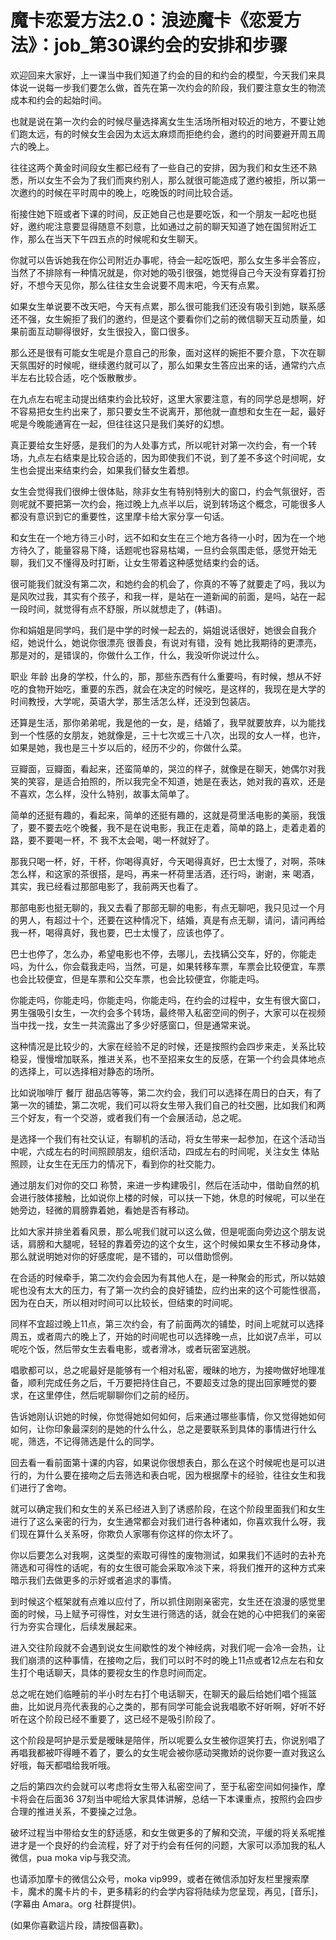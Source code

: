 # 魔卡恋爱方法2.0：浪迹魔卡《恋爱方法》：job_第30课约会的安排和步骤

欢迎回来大家好，上一课当中我们知道了约会的目的和约会的模型，今天我们来具体说一说每一步我们要怎么做，首先在第一次约会的阶段，我们要注意女生的物流成本和约会的起始时间。

也就是说在第一次约会的时候尽量选择离女生生活场所相对较近的地方，不要让她们跑太远，有的时候女生会因为太远太麻烦而拒绝约会，邀约的时间要避开周五周六的晚上。

往往这两个黄金时间段女生都已经有了一些自己的安排，因为我们和女生还不熟悉，所以女生不会为了我们而爽约别人，那么就很可能造成了邀约被拒，所以第一次邀约的时候在平时周中的晚上，吃晚饭的时间比较合适。

衔接住她下班或者下课的时间，反正她自己也是要吃饭，和一个朋友一起吃也挺好，邀约呢注意要显得随意不刻意，比如通过之前的聊天知道了她在国贸附近工作，那么在当天下午四五点的时候呢和女生聊天。

你就可以告诉她我在你公司附近办事呢，待会一起吃饭吧，那么女生多半会答应，当然了不排除有一种情况就是，你对她的吸引很强，她觉得自己今天没有穿着打扮好，不想今天见你，那么往往女生会说要不周末吧，今天有点累。

如果女生单说要不改天吧，今天有点累，那么很可能我们还没有吸引到她，联系感还不强，女生婉拒了我们的邀约，但是这个要看你们之前的微信聊天互动质量，如果前面互动聊得很好，女生很投入，窗口很多。

那么还是很有可能女生呢是介意自己的形象，面对这样的婉拒不要介意，下次在聊天氛围好的时候呢，继续邀约就可以了，那么如果女生答应出来的话，通常约六点半左右比较合适，吃个饭散散步。

在九点左右呢主动提出结束约会比较好，这里大家要注意，有的同学总是想啊，好不容易把女生约出来了，那只要女生不说离开，那他就一直想和女生在一起，最好呢是今晚能通宵在一起，但往往这只是我们美好的幻想。

真正要给女生好感，是我们的为人处事方式，所以呢针对第一次约会，有一个转场，九点左右结束是比较合适的，因为即使我们不说，到了差不多这个时间呢，女生也会提出来结束约会，如果我们替女生着想。

女生会觉得我们很绅士很体贴，除非女生有特别特别大的窗口，约会气氛很好，否则呢就不要把第一次约会，拖过晚上九点半以后，说到转场这个概念，可能很多人都没有意识到它的重要性，这里摩卡给大家分享一句话。

和女生在一个地方待三小时，远不如和女生在三个地方各待一小时，因为在一个地方待久了，能量容易下降，话题呢也容易枯竭，一旦约会氛围走低，感觉开始无聊，我们又不懂得及时打断，让女生带着这种感觉结束约会的话。

很可能我们就没有第二次，和她约会的机会了，你真的不等了就要走了吗，我以为是风吹过我，其实有个孩子，和我一样，是站在一道新闻的前面，是吗，站在一起一段时间，就觉得有点不舒服，所以就想走了，(韩语)。

你和娟姐是同学吗，我们是中学的时候一起去的，娟姐说话很好，她很会自我介绍，她说什么，她说你很漂亮 很善良，有说对有错，没有 她比我期待的更漂亮，那是对的，是错误的，你做什么工作，什么，我没听你说过什么。

职业 年龄 出身的学校，什么的，那，那些东西有什么重要吗，有时候，想从不好吃的食物开始吃，重要的东西，就会在决定的时候吃，是这样的，我现在是大学的时间教授，大学呢，英语大学，那生活怎么样，还没到包装店。

还算是生活，那你弟弟呢，我是他的一女，是，结婚了，我早就要放弃，以为能找到一个性感的女朋友，她就像是，三十七次或三十八次，出现的女人一样，也许，如果是她，我也是三十岁以后的，经历不少的，你做什么菜。

豆瓣面，豆瓣面，看起来，还蛮简单的，哭泣的样子，就像是在聊天，她偶尔对我笑的笑容，是适合拍照的，所以我完全不知道，她是在表达，她对我的喜欢，还是不喜欢，怎么样，没什么特别，故事太简单了。

简单的还挺有趣的，看起来，简单的还挺有趣的，这就是荷里活电影的美丽，我饿了，要不要去吃个晚餐，我不是在说电影，我正在走着，简单的路上，走着走着的路，要不要喝一杯，不 我不太会喝，喝一杯就好了。

那我只喝一杯，好，干杯，你喝得真好，今天喝得真好，巴士太慢了，对啊，茶味怎么样，和这家的茶很搭，是吗，再来一杯荷里活酒，还行吗，谢谢，来 喝酒，其实，我已经看过那部电影了，我前两天也看了。

那部电影也挺无聊的，我又去看了那部无聊的电影，有点无聊吧，我只见过一个月的男人，有超过十个，还要在这种情况下，结婚，真是有点无聊，请问，请问再给我一杯，喝得真好，我也要，巴士太慢了，应该也停了。

巴士也停了，怎么办，希望电影也不停，去哪儿，去找辆公交车，好的，你能走吗，为什么，你会载我走吗，当然，可是，如果转移车票，车票会比较便宜，车票也会比较便宜，但是车票和公交车票，也会比较便宜，你能走吗。

你能走吗，你能走吗，你能走吗，你能走吗，在约会的过程中，女生有很大窗口，男生强吸引女生，一次约会多个转场，最终带入私密空间的例子，大家可以在视频当中找一找，女生一共流露出了多少好感窗口，但是通常来说。

这种情况是比较少的，大家在经验不足的时候，还是按照约会四步来走，关系比较稳妥，慢慢增加联系，推进关系，也不至招来女生的反感，在第一个约会具体地点的选择上，可以选择相对静态的场所。

比如说咖啡厅 餐厅 甜品店等等，第二次约会，我们可以选择在周日的白天，有了第一次的铺垫，第二次呢，我们可以将女生带入我们自己的社交圈，比如我们和两三个好友，有一个交游，或者我们有一个会展活动，总之呢。

是选择一个我们有社交认证，有聊机的活动，将女生带来一起参加，在这个活动当中呢，六成左右的时间照顾朋友，组织活动，四成左右的时间呢，关注女生 体贴照顾，让女生在无压力的情况下，看到你的社交能力。

通过朋友们对你的交口 称赞，来进一步构建吸引，然后在活动中，借助自然的机会进行肢体接触，比如说你上楼的时候，可以扶一下她，休息的时候呢，可以坐在她旁边，轻微的肩膀靠着她，看她是否有移动。

比如大家并排坐着看风景，那么呢我们就可以这么做，但是呢面向旁边这个朋友说话，肩膀和大腿呢，轻轻的靠着旁边的这个女生，这个时候如果女生不移动身体，那么就说明她对你的好感度呢，是不错的，可以借助惯例。

在合适的时候牵手，第二次约会会因为有其他人在，是一种聚会的形式，所以姑娘呢也没有太大的压力，有了第一次约会的良好铺垫，应约出来的这个可能性很高，因为在白天，所以相对时间可以比较长，但结束的时间呢。

同样不宜超过晚上11点，第三次约会，有了前面两次的铺垫，时间上呢就可以选择周五，或者周六的晚上了，开始的时间呢也可以选择晚一点，比如说7点半，可以呢吃个饭，然后带女生去看电影，或者滑冰，或者玩密室逃脱。

唱歌都可以，总之呢最好是能够有一个相对私密，暧昧的地方，为接吻做好地理准备，顺利完成任务之后，千万要把持住自己，不要超支过急的提出回家睡觉的要求，在这里停住，然后呢聊聊你们之前的经历。

告诉她刚认识她的时候，你觉得她如何如何，后来通过哪些事情，你又觉得她如何如何，让你印象最深刻的是她的什么什么，总之是要联系到具体的事情进行什么呢，筛选，不记得筛选是什么的同学。

回去看一看前面第十课的内容，如果说你很想表白，那么在这个时候呢也是可以进行的，为什么要在接吻之后去筛选和表白呢，因为根据摩卡的经验，往往女生和我们进行了舍吻。

就可以确定我们和女生的关系已经进入到了诱惑阶段，在这个阶段里面我们和女生进行了这么亲密的行为，女生通常都会对我们进行各种诸如，你喜欢我什么呀，我们现在算什么关系呀，你欺负人家哪有你这样的你太坏了。

你以后要怎么对我啊，这类型的索取可得性的废物测试，如果我们不适时的去补充筛选和可得性的话呢，有的女生很可能会采取冷淡下来，将我们推开的这种方式来暗示我们去做更多的示好或者追求的事情。

到时候这个框架就有点难以应付了，所以抓住刚刚亲密完，女生还在浪漫的感觉里面的时候，马上赋予可得性，对女生进行筛选的话，就会在她的心中把我们的亲密行为夯实合理化，后续发展起来。

进入交往阶段就不会遇到说女生间歇性的发个神经病，对我们呢一会冷一会热，让我们崩溃的这种事情，在接吻之后，我们可以时不时的晚上11点或者12点左右和女生打个电话聊天，具体的要视女生的作息时间而定。

总之呢在她们临睡前的半小时左右打个电话聊天，在聊天的最后给她们唱个摇篮曲，比如说月亮代表我的心之类的，那有同学可能会说我唱歌不好听啊，好听不好听在这个阶段已经不重要了，这已经不是吸引阶段了。

这个阶段是呵护是示爱是暧昧是陪伴，所以呢要么女生被你逗笑打去，你说别唱了再唱我都被吓得睡不着了，要么的女生呢会被你感动哭撒娇的说你要一直对我这么好哦，每天都唱给我听哦。

之后的第四次约会就可以考虑将女生带入私密空间了，至于私密空间如何操作，摩卡将会在后面36 37刻当中呢给大家具体讲解，总结一下本课重点，按照约会四步合理的推进关系，不要操之过急。

破坏过程当中带给女生的舒适感，和女生做更多的了解和交流，平缓的将关系呢推进才是一个良好的约会流程，好了对于约会有任何的问题，大家可以添加我的私人微信，pua moka vip与我交流。

也请添加摩卡的微信公众号，moka vip999，或者在微信添加好友栏里搜索摩卡，魔术的魔卡片的卡，更多精彩的约会学内容将陆续为您呈现，再见，[音乐]，(字幕由 Amara。org 社群提供)。

(如果你喜歡這片段，請按個喜歡)。